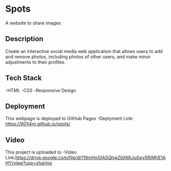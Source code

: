 # Spots

A website to share images

## Description

Create an interactive social media web application that allows users to add and remove photos, including photos of other users, and make minor adjustments to their profiles.

## Tech Stack

-HTML
-CSS
-Responsive Design

## Deployment

This webpage is deployed to GitHub Pages
-Deplyment Link: https://901j4m.github.io/spots/

## Video

This project is uploaded to
-Video Link:https://drive.google.com/file/d/119mHoGlASQhwZbXMiJuGpy5RiMhE1AHY/view?usp=sharing
